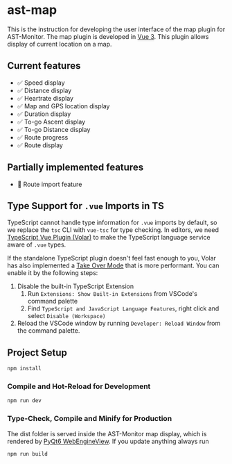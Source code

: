 # ast-map

This is the instruction for developing the user interface of the map plugin for AST-Monitor. The map plugin is developed
in [Vue 3](https://vuejs.org/). This plugin allows display of current location on a map.

## Current features

- ✅ Speed display
- ✅ Distance display
- ✅ Heartrate display
- ✅ Map and GPS location display
- ✅ Duration display
- ✅ To-go Ascent display
- ✅ To-go Distance display
- ✅ Route progress
- ✅ Route display

## Partially implemented features

- 🚧 Route import feature

## Type Support for `.vue` Imports in TS

TypeScript cannot handle type information for `.vue` imports by default, so we replace the `tsc` CLI with `vue-tsc` for
type checking. In editors, we
need [TypeScript Vue Plugin (Volar)](https://marketplace.visualstudio.com/items?itemName=Vue.vscode-typescript-vue-plugin)
to make the TypeScript language service aware of `.vue` types.

If the standalone TypeScript plugin doesn't feel fast enough to you, Volar has also implemented
a [Take Over Mode](https://github.com/johnsoncodehk/volar/discussions/471#discussioncomment-1361669) that is more
performant. You can enable it by the following steps:

1. Disable the built-in TypeScript Extension
    1) Run `Extensions: Show Built-in Extensions` from VSCode's command palette
    2) Find `TypeScript and JavaScript Language Features`, right click and select `Disable (Workspace)`
2. Reload the VSCode window by running `Developer: Reload Window` from the command palette.

## Project Setup

```sh
npm install
```

### Compile and Hot-Reload for Development

```sh
npm run dev
```

### Type-Check, Compile and Minify for Production

The dist folder is served inside the AST-Monitor map display, which is rendered
by [PyQt6 WebEngineView](https://doc.qt.io/qt-6/qwebengineview.html). If you update anything always run

```sh
npm run build
``` 


